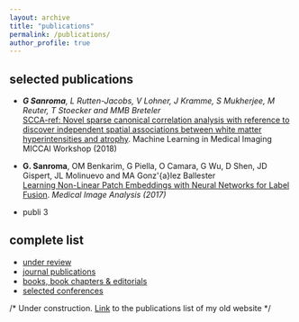 ```yaml
---
layout: archive
title: "publications"
permalink: /publications/
author_profile: true
---
```


## selected publications

- _**G Sanroma**, L Rutten-Jacobs, V Lohner, J Kramme, S Mukherjee, M Reuter, T Stoecker and MMB Breteler_  
  [SCCA-ref: Novel sparse canonical correlation analysis with reference to discover independent spatial associations between white matter hyperintensities and atrophy](https://doi.org/10.1007/978-3-030-00919-9_10). Machine Learning in Medical Imaging MICCAI Workshop (2018)

- **G. Sanroma**, OM Benkarim, G Piella, O Camara, G Wu, D Shen, JD Gispert, JL Molinuevo and MA Gonz\'{a}lez Ballester  
  [Learning Non-Linear Patch Embeddings with Neural Networks for Label Fusion](https://doi.org/10.1016/j.media.2017.11.013). _Medical Image Analysis (2017)_

- publi 3

## complete list

- [under review](/publications/under-review/)
- [journal publications](/publications/journals/)
- [books, book chapters & editorials](/publications/books/)
- [selected conferences](/publications/conferences/)

/* Under construction. [Link](https://gsanroma.wordpress.com/publications/) to the publications list of my old website */
